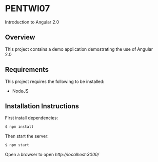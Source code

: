 # PENTWI07
Introduction to Angular 2.0

## Overview
This project contains a demo application demostrating the use of Angular 2.0

## Requirements
This project requires the following to be installed:
 * NodeJS

 ## Installation Instructions
 First install dependencies:
 ```sh
 $ npm install
 ```

 Then start the server:
 ```sh
 $ npm start
 ```

 Open a browser to open *http://localhost:3000/*
